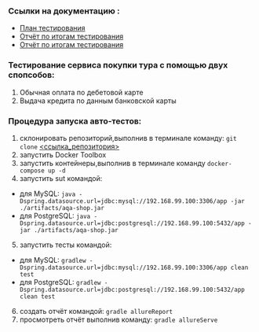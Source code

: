 ### Ссылки на документацию :
* [План тестирования](https://github.com/KlokovAleksey/Diplom)
* [Отчёт по итогам тестирования]()
* [Отчёт по итогам тестирования]()

### Тестирование сервиса покупки тура с помощью двух спопсобов:
1.  Обычная оплата по дебетовой карте
2.  Выдача кредита по данным банковской карты

### Процедура запуска авто-тестов:
1. склонировать репозиторий,выполнив в терминале команду: ```git clone``` [<ссылка_репозитория>](https://github.com/KlokovAleksey/Diplom.git)
2. запустить Docker Toolbox
3. запустить контейнеры,выполнив в терминале команду ```docker-compose up -d```
4. запустить sut командой:
*  для MySQL: ```java -Dspring.datasource.url=jdbc:mysql://192.168.99.100:3306/app -jar ./artifacts/aqa-shop.jar```
*  для PostgreSQL: ```java -Dspring.datasource.url=jdbc:postgresql://192.168.99.100:5432/app -jar ./artifacts/aqa-shop.jar```
5. запустить тесты командой:
* для MySQL: ```gradlew -Dspring.datasource.url=jdbc:mysql://192.168.99.100:3306/app clean test```
* для PostgreSQL: ```gradlew -Dspring.datasource.url=jdbc:postgresql://192.168.99.100:5432/app clean test```
6. создать отчёт командой: ```gradle allureReport```
7. просмотреть отчёт выполнив команду: ```gradle allureServe```
